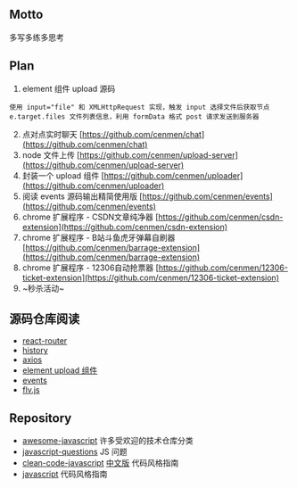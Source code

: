 ## Motto
多写多练多思考

## Plan
1. element 组件 upload 源码
  ```
  使用 input="file" 和 XMLHttpRequest 实现，触发 input 选择文件后获取节点 e.target.files 文件列表信息，利用 formData 格式 post 请求发送到服务器
  ```
2. 点对点实时聊天 [https://github.com/cenmen/chat](https://github.com/cenmen/chat)
3. node 文件上传 [https://github.com/cenmen/upload-server](https://github.com/cenmen/upload-server)
4. 封装一个 upload 组件 [https://github.com/cenmen/uploader](https://github.com/cenmen/uploader)
5. 阅读 events 源码输出精简使用版 [https://github.com/cenmen/events](https://github.com/cenmen/events)
6. chrome 扩展程序 - CSDN文章纯净器 [https://github.com/cenmen/csdn-extension](https://github.com/cenmen/csdn-extension)
7. chrome 扩展程序 - B站斗鱼虎牙弹幕自刷器 [https://github.com/cenmen/barrage-extension](https://github.com/cenmen/barrage-extension)
8. chrome 扩展程序 - 12306自动抢票器 [https://github.com/cenmen/12306-ticket-extension](https://github.com/cenmen/12306-ticket-extension)
5. ~秒杀活动~

## 源码仓库阅读
 - [react-router](https://github.com/remix-run/react-router)
 - [history](https://github.com/remix-run/history)
 - [axios](https://github.com/axios/axios)
 - [element upload 组件](https://github.com/ElemeFE/element/tree/dev/packages/upload)
 - [events](https://github.com/browserify/events)
 - [flv.js](https://github.com/bilibili/flv.js)

## Repository
 - [awesome-javascript](https://github.com/sorrycc/awesome-javascript)  许多受欢迎的技术仓库分类
 - [javascript-questions](https://github.com/lydiahallie/javascript-questions) JS 问题
 - [clean-code-javascript](https://github.com/ryanmcdermott/clean-code-javascript) [中文版](https://github.com/beginor/clean-code-javascript) 代码风格指南
 - [javascript](https://github.com/airbnb/javascript) 代码风格指南
